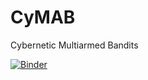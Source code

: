 # CyMAB
Cybernetic Multiarmed Bandits

[![Binder](https://mybinder.org/badge_logo.svg)](https://mybinder.org/v2/gh/icmlanonymous/CyMAB/master)
